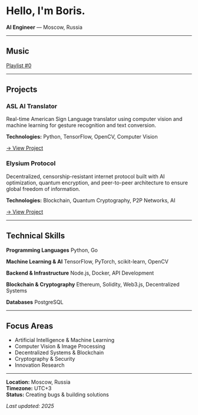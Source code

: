 # Hello,  I'm Boris.

**AI Engineer** — Moscow, Russia

---

## Music

[Playlist #0](https://music.yandex.ru/users/suchendestein/playlists/1033?utm_source=web&utm_medium=copy_link)

---

## Projects

### ASL AI Translator
Real-time American Sign Language translator using computer vision and machine learning for gesture recognition and text conversion.

**Technologies:** Python, TensorFlow, OpenCV, Computer Vision

[→ View Project](https://github.com/borisgraudt/asl-ai)

### Elysium Protocol
Decentralized, censorship-resistant internet protocol built with AI optimization, quantum encryption, and peer-to-peer architecture to ensure global freedom of information.

**Technologies:** Blockchain, Quantum Cryptography, P2P Networks, AI

[→ View Project](https://github.com/borisgraudt/elysium)

---

## Technical Skills

**Programming Languages**
Python, Go

**Machine Learning & AI**
TensorFlow, PyTorch, scikit-learn, OpenCV

**Backend & Infrastructure**
Node.js, Docker, API Development

**Blockchain & Cryptography**
Ethereum, Solidity, Web3.js, Decentralized Systems

**Databases**
PostgreSQL

---

## Focus Areas

- Artificial Intelligence & Machine Learning
- Computer Vision & Image Processing
- Decentralized Systems & Blockchain
- Cryptography & Security
- Innovation Research

---

**Location:** Moscow, Russia  
**Timezone:** UTC+3  
**Status:** Creating bugs & building solutions

*Last updated: 2025*
